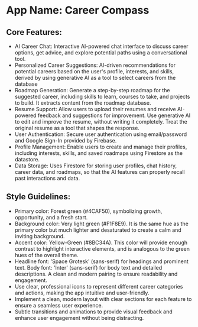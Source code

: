 # **App Name**: Career Compass

## Core Features:

- AI Career Chat: Interactive AI-powered chat interface to discuss career options, get advice, and explore potential paths using a conversational tool.
- Personalized Career Suggestions: AI-driven recommendations for potential careers based on the user's profile, interests, and skills, derived by using generative AI as a tool to select careers from the database
- Roadmap Generation: Generate a step-by-step roadmap for the suggested career, including skills to learn, courses to take, and projects to build. It extracts content from the roadmap database.
- Resume Support: Allow users to upload their resumes and receive AI-powered feedback and suggestions for improvement. Use generative AI to edit and improve the resume, without writing it completely. Treat the original resume as a tool that shapes the response.
- User Authentication: Secure user authentication using email/password and Google Sign-In provided by Firebase.
- Profile Management: Enable users to create and manage their profiles, including interests, skills, and saved roadmaps using Firestore as the datastore.
- Data Storage: Uses Firestore for storing user profiles, chat history, career data, and roadmaps, so that the AI features can properly recall past interactions and data.

## Style Guidelines:

- Primary color: Forest green (#4CAF50), symbolizing growth, opportunity, and a fresh start.
- Background color: Very light green (#F1F8E9). It is the same hue as the primary color but much lighter and desaturated to create a calm and inviting background.
- Accent color: Yellow-Green (#8BC34A). This color will provide enough contrast to highlight interactive elements, and is analogous to the green hues of the overall theme.
- Headline font: 'Space Grotesk' (sans-serif) for headings and prominent text. Body font: 'Inter' (sans-serif) for body text and detailed descriptions. A clean and modern pairing to ensure readability and engagement.
- Use clear, professional icons to represent different career categories and actions, making the app intuitive and user-friendly.
- Implement a clean, modern layout with clear sections for each feature to ensure a seamless user experience.
- Subtle transitions and animations to provide visual feedback and enhance user engagement without being distracting.